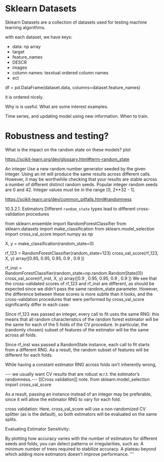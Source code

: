 # Sklearn Datasets

Sklearn Datasets are a collection of datasets used 
for testing machine learning algorithms.

with each dataset, we have keys:
- data: np array 
- target
- feature_names
- DESCR
- images
- column names: texxtual ordered column names
- ect

df = pd.DataFrame(dataset.data, columns=dataset.feature_names)

it is ordered nicely.

Why is is useful. What are some interest examples.

Time series, and updating model using new information. When to train.

# Robustness and testing? 

What is the impact on the random state on these models? plot 


https://scikit-learn.org/dev/glossary.html#term-random_state

An integer
Use a new random number generator seeded by the given integer. Using an int will produce the same results across different calls. However, it may be worthwhile checking that your results are stable across a number of different distinct random seeds. Popular integer random seeds are 0 and 42. Integer values must be in the range [0, 2**32 - 1].

https://scikit-learn.org/dev/common_pitfalls.html#randomness

10.3.2.1. Estimators
Different `random_state` types lead to different cross-validation procedures

from sklearn.ensemble import RandomForestClassifier
from sklearn.datasets import make_classification
from sklearn.model_selection import cross_val_score
import numpy as np

X, y = make_classification(random_state=0)

rf_123 = RandomForestClassifier(random_state=123)
cross_val_score(rf_123, X, y)
array([0.85, 0.95, 0.95, 0.9 , 0.9 ])

rf_inst = RandomForestClassifier(random_state=np.random.RandomState(0))
cross_val_score(rf_inst, X, y)
array([0.9 , 0.95, 0.95, 0.9 , 0.9 ])
We see that the cross-validated scores of rf_123 and rf_inst are different, as should be expected since we didn’t pass the same random_state parameter. However, the difference between these scores is more subtle than it looks, and the cross-validation procedures that were performed by cross_val_score significantly differ in each case:

Since rf_123 was passed an integer, every call to fit uses the same RNG: this means that all random characteristics of the random forest estimator will be the same for each of the 5 folds of the CV procedure. In particular, the (randomly chosen) subset of features of the estimator will be the same across all folds.

Since rf_inst was passed a RandomState instance, each call to fit starts from a different RNG. As a result, the random subset of features will be different for each folds.

While having a constant estimator RNG across folds isn’t inherently wrong, 

--- we usually want CV results that are robust w.r.t. the estimator’s randomness.--- [[Cross validation]] note.
from sklearn.model_selection import cross_val_score

 As a result, passing an instance instead of an integer may be preferable, since it will allow the estimator RNG to vary for each fold.

 cross validation: Here, cross_val_score will use a non-randomized CV splitter (as is the default), so both estimators will be evaluated on the same splits.


Evaluating Estimator Sensitivity:

By plotting how accuracy varies with the number of estimators for different seeds and folds, you can detect patterns or irregularities, such as:
A minimum number of trees required to stabilize accuracy.
A plateau beyond which adding more estimators doesn’t improve performance.
'''

